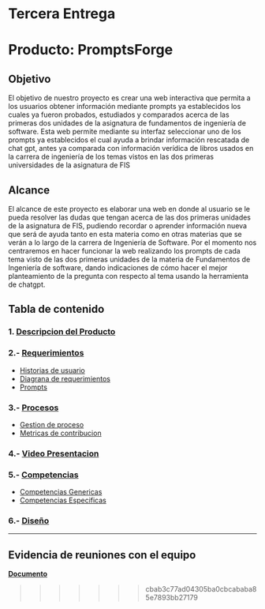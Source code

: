 Tercera Entrega 
=======
# **Producto: PromptsForge** 

## **Objetivo**

El objetivo de nuestro proyecto es crear una web interactiva que permita a los usuarios obtener información mediante prompts ya establecidos los cuales ya fueron probados, estudiados y comparados acerca de las primeras dos unidades de la asignatura de fundamentos de ingeniería de software. Esta web permite mediante su interfaz seleccionar uno de los prompts ya establecidos el cual ayuda a brindar información rescatada de chat gpt, antes ya comparada con información verídica de libros usados en la carrera de ingeniería de los temas vistos en las dos primeras universidades de la asignatura de FIS

## **Alcance**

El alcance de este proyecto es elaborar una web en donde al usuario se le pueda resolver las dudas que tengan acerca de las dos primeras unidades de la asignatura de FIS, pudiendo recordar o aprender información nueva que será de ayuda tanto en esta materia como en otras materias que se verán a lo largo de la carrera de Ingeniería de Software. Por el momento nos centraremos en hacer funcionar la web realizando los prompts de cada tema visto de las dos primeras unidades de la materia de Fundamentos de Ingeniería de software, dando indicaciones de cómo hacer el mejor planteamiento de la pregunta con respecto al tema usando la herramienta de chatgpt.  

## **Tabla de contenido** 

### 1. **[Descripcion del Producto](https://github.com/GabrielBolmar/GabrielBolmar-FIS-Bot-Project/blob/main/3ra%20Entrega/Criterios/Producto/Producto%20entrega%203.docx)**

### 2.- **[ Requerimientos ](https://github.com/GabrielBolmar/FIS-Bot-Project/blob/main/2da%20entrega/Requerimientos/REQUERIMIENTOS%20FUNCIONALES.pdf)**
- [Historias de usuario](https://github.com/GabrielBolmar/FIS-Bot-Project/blob/main/Historias%20de%20usuario/Historias_de_usuario.md)
-  [Diagrana de requerimientos](https://raw.githubusercontent.com/GabrielBolmar/FIS-Bot-Project/refs/heads/Carlos-keb/Diagrama/Diagrama.webp)
-  [Prompts](https://github.com/GabrielBolmar/FIS-Bot-Project/tree/main/Prompts)



### 3.-  **[Procesos](https://github.com/GabrielBolmar/FIS-Bot-Project/tree/main/Proceso)**
-  [Gestion de proceso](https://github.com/GabrielBolmar/FIS-Bot-Project/blob/main/Proceso/Gestion_de_proceso.md)
-  [Metricas de contribucion](https://github.com/GabrielBolmar/FIS-Bot-Project/blob/main/Proceso/M%C3%A9tricas%20de%20contribuci%C3%B3n.png)

### 4.- **[Video Presentacion](https://youtu.be/k8XanYPFvrI?feature=shared)**

### 5.- **[Competencias](https://github.com/GabrielBolmar/FIS-Bot-Project/tree/main/Competencias)**
- [Competencias Genericas](https://github.com/GabrielBolmar/FIS-Bot-Project/blob/main/Competencias/Competencias_genericas.md)
- [Competencias Especificas](https://github.com/GabrielBolmar/FIS-Bot-Project/blob/main/Competencias/Competencias_especificas.md)

### 6.- **[Diseño](https://github.com/GabrielBolmar/GabrielBolmar-FIS-Bot-Project/tree/main/Dise%C3%B1o)**
---

## Evidencia de reuniones con el equipo 
**[Documento](https://github.com/GabrielBolmar/FIS-Bot-Project/blob/Carlos-keb/Reuniones/Evidencia_Reuniones.pdf)**  
>>>>>>> cbab3c77ad04305ba0cbcababa85e7893bb27179
